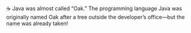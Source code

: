 ☕ Java was almost called “Oak.”
The programming language Java was originally named Oak after a tree outside the developer’s office—but the name was already taken!
